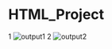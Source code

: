 # HTML_Project
1
![output1](https://user-images.githubusercontent.com/64096110/89120017-31157f80-d4d0-11ea-8c66-a6d4a43f79ce.png)
2
![output2](https://user-images.githubusercontent.com/64096110/89120027-41c5f580-d4d0-11ea-8f37-90114a2f0ab6.png)
